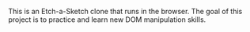 This is an Etch-a-Sketch clone that runs in the browser. The goal of this project is to practice and learn new DOM manipulation skills. 